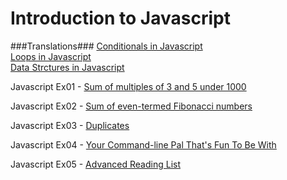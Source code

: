 Introduction to Javascript
==========================

###Translations###
[Conditionals in Javascript](https://github.com/hackbrightacademy/Javascript1/blob/master/if-else-elif.md)  
[Loops in Javascript](https://github.com/hackbrightacademy/Javascript1/blob/master/loops.md)  
[Data Strctures in Javascript](https://github.com/hackbrightacademy/Javascript1/blob/master/structures.md)



Javascript Ex01 - [Sum of multiples of 3 and 5 under 1000](https://github.com/hackbrightacademy/Javascript1/blob/master/ex01.md)

Javascript Ex02 - [Sum of even-termed Fibonacci numbers](https://github.com/hackbrightacademy/Javascript1/blob/master/ex02.md)

Javascript Ex03 - [Duplicates](https://github.com/hackbrightacademy/Javascript1/blob/master/ex03.md)

Javascript Ex04 - [Your Command-line Pal That's Fun To Be With](https://github.com/hackbrightacademy/Javascript1/blob/master/ex04.md)

Javascript Ex05 - [Advanced Reading List](https://github.com/hackbrightacademy/Javascript1/blob/master/ex05.md)




